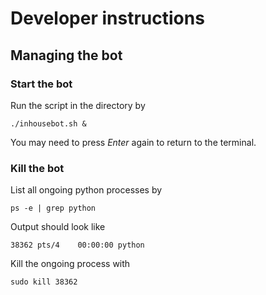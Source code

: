 # Developer instructions

## Managing the bot

### Start the bot

Run the script in the directory by

`./inhousebot.sh &`

You may need to press *Enter* again to return to the terminal.

### Kill the bot
List all ongoing python processes by

`ps -e | grep python`

Output should look like

`38362 pts/4    00:00:00 python`

Kill the ongoing process with

`sudo kill 38362`
